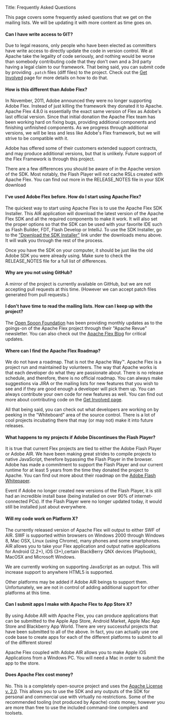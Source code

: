 Title:  Frequently Asked Questions

This page covers some frequently asked questions that we get on the mailing lists.  We will be updating it with more
content as time goes on.

<div class="headline"><h4>Can I have write access to GIT?</h4></div>

Due to legal reasons, only people who have been elected as committers have write access to directly update the code in version control.
We at Apache take the legality of code seriously, and nothing would be worse than somebody contributing code that
they don't own and a 3rd party having a legal claim to our framework.  That being said, you can submit code by providing
`.patch` files (diff files) to the project.  Check out the [Get Involved][1] page for more details on how to do that.

<div class="headline"><h4>How is this different than Adobe Flex?</h4></div>

In November, 2011, Adobe announced they were no longer supporting Adobe Flex.  Instead of just killing the framework they
donated it to Apache.  Apache Flex 4.8.0 is essentially the exact same version of Flex as Adobe's last official
version.  Since that initial donation the Apache Flex team has been working hard on fixing bugs, providing additional
components and finishing unfinished components.  As we progress through additional versions, we will be less and
less like Adobe's Flex framework, but we will strive to be compatible with it.

Adobe has offered some of their customers extended support contracts, and may produce additional versions, but
that is unlikely.  Future support of the Flex Framework is through this project.

There are a few differences you should be aware of in the Apache version of the SDK.  Most notably, the Flash Player will
not cache RSLs created with Apache Flex.  You can find out more in the RELEASE_NOTES file in your SDK download

<div class="headline"><h4>I've used Adobe Flex before.  How do I start using Apache Flex?</h4></div>

The quickest way to start using Apache Flex is to use the Apache Flex SDK Installer.  This AIR application will download
the latest version of the Apache Flex SDK and all the required components to make it work.  It will also set the proper
options so that the SDK can be used with your favorite IDE such as Flash Builder, FDT, Flash Develop or IntelliJ.
To use the SDK Installer, go to the ["Download the SDK Installer"][4] link under the downloads menu above.  It will
walk you through the rest of the process.

Once you have the SDK on your computer, it should be just like the old Adobe SDK you were already using.  Make sure
to check the RELEASE_NOTES file for a full list of differences.

<div class="headline"><h4>Why are you not using GitHub?</h4></div>

A mirror of the project is currently available on GitHub, but we are not accepting pull requests at this time.
(However we can accept patch files generated from pull requests.)

<div class="headline"><h4>I don't have time to read the mailing lists.  How can I keep up with the project?</h4></div>

The [Open Spoon Foundation][2] has been providing monthly updates as to the goings-on of the Apache Flex project through
their "Apache Revue" newsletter.  You can also check out the [Apache Flex Blog][3] for critical updates.

<div class="headline"><h4>Where can I find the Apache Flex Roadmap?</h4></div>

We do not have a roadmap.  That is not the Apache Way™.  Apache Flex is a project run and maintained by volunteers.  The
way that Apache works is that each developer do what they are passionate about.  There is no release schedule,
and therefore, there is no official roadmap.  You can always make suggestions via JIRA or the mailing lists for
new features that you wish to see and if they are good enough a developer will pick them up.  You can always
contribute your own code for new features as well.  You can find out more about contributing code on the [Get
Involved page][1].

All that being said, you can check out what developers are working on by peeking in the "Whiteboard" area of the
source control.  There is a lot of cool projects incubating there that may (or may not) make it into future
releases.

<div class="headline"><h4>What happens to my projects if Adobe Discontinues the Flash Player?</h4></div>

It is true that current Flex projects are tied to either the Adobe Flash Player or Adobe AIR.  We have been making great
strides to compile projects to native JavaScript, therefore bypassing the Flash Player in the browser.  Adobe
has made a commitment to support the Flash Player and our current runtime for at least 5 years from the time
they donated the project to Apache.  You can find out more about their roadmap on the [Adobe Flash Whitepaper][5].

Event if Adobe no longer created new versions of the Flash Player, it is still had an incredible install base
(being installed on over 90% of internet-connected PCs).  If the Flash Player were no longer updated today, it would
still be installed just about everywhere.

<div class="headline"><h4>Will my code work on Platform X?</h4></div>

The currently released version of Apache Flex will output to either SWF of AIR.  SWF is supported within browsers on
Windows 2000 through Windows 8, Mac OSX, Linux (using Chrome), many phones and some smartphones.  AIR allows
you to take your Flex application and output native applications for Android (2.2+), iOS (3+),certain
BlackBerry QNX devices (Playbook), MacOSX and Microsoft Windows.

We are currently working on supporting JavaScript as an output.  This will increase support to anywhere HTML5
is supported.

Other platforms may be added if Adobe AIR beings to support them.  Unfortunately, we are not in control of adding
additional support for other platforms at this time.

<div class="headline"><h4>Can I submit apps I make with Apache Flex to App Store X?</h4></div>

By using Adobe AIR with Apache Flex, you can produce applications that can be submitted to the Apple App Store, Android
Market, Apple Mac App Store and Blackberry App World.  There are very successful projects that have been submitted
to all of the above.  In fact, you can actually use one code base to create apps for each of the different platforms
to submit to all of the different stores!

Apache Flex coupled with Adobe AIR allows you to make Apple iOS Applications from a Windows PC.  You will need a Mac in
order to submit the app to the store.

<div class="headline"><h4>Does Apache Flex cost money?</h4></div>

No.  This is a completely open-source project and uses the [Apache License v. 2.0][6].  This allows you to use the SDK and
any outputs of the SDK for personal and commercial use with virtually no restrictions.  Some of the recommended tooling
(not produced by Apache) costs money, however you are more than free to use the included command-line compilers
and toolsets.

[1]: community-getinvolved.html
[2]: https://www.spoon.as
[3]: https://blogs.apache.org/flex/
[4]: installer.html
[5]: https://www.adobe.com/devnet/flashplatform/whitepapers/roadmap.html
[6]: about-licensing.html